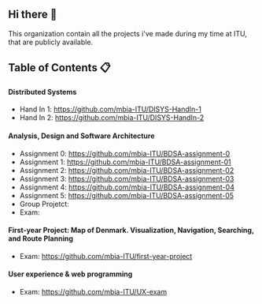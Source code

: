 ## Hi there 👋
This organization contain all the projects i've made during my time at ITU, that are publicly available.

## Table of Contents 📋

#### Distributed Systems
- Hand In 1: https://github.com/mbia-ITU/DISYS-HandIn-1
- Hand In 2: https://github.com/mbia-ITU/DISYS-HandIn-2

#### Analysis, Design and Software Architecture
- Assignment 0: https://github.com/mbia-ITU/BDSA-assignment-0
- Assignment 1: https://github.com/mbia-ITU/BDSA-assignment-01
- Assignment 2: https://github.com/mbia-ITU/BDSA-assignment-02
- Assignment 3: https://github.com/mbia-ITU/BDSA-assignment-03
- Assignment 4: https://github.com/mbia-ITU/BDSA-assignment-04
- Assignment 5: https://github.com/mbia-ITU/BDSA-assignment-05
- Group Projetct:
- Exam: 

#### First-year Project: Map of Denmark. Visualization, Navigation, Searching, and Route Planning
- Exam: https://github.com/mbia-ITU/first-year-project

#### User experience & web programming
- Exam: https://github.com/mbia-ITU/UX-exam

